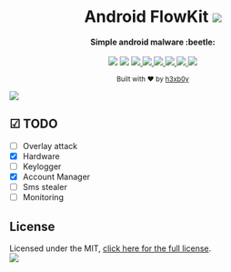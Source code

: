 <h1 align="center">Android FlowKit
<a href="https://twitter.com/intent/tweet?text=Checkout%20Simple%20source%20of%20Android%20malwared&url=https://github.com/h3xb0y/FlowKit&via=h3xb0y&hashtags=AndroidDev,android,OpenSource">
        <img src="https://img.shields.io/twitter/url/http/shields.io.svg?style=social"/>
    </a>
</h1>
<div align="center">
        <div align="center">
  <strong>Simple android malware :beetle:</strong>
</div>
<br/>
<div align="center">
        <a href="https://codeclimate.com/github/h3xb0y/FlowKit/maintainability"><img                            src="https://api.codeclimate.com/v1/badges/3ac30b6aa068d04b24ff/maintainability" /></a>
        <a href="https://codeclimate.com/github/h3xb0y/FlowKit/test_coverage"><img src="https://api.codeclimate.com/v1/badges/3ac30b6aa068d04b24ff/test_coverage" /></a>
    <a href="https://app.codacy.com/app/qommentator/FlowKit/dashboard">
        <img src="https://api.codacy.com/project/badge/Grade/160fc9ae49a7444d8d0680ea641e28ce"/>
    </a>
    <a href="https://github.com/h3xb0y/FlowKit/releases">
        <img src="https://img.shields.io/badge/version-0.1-lightgrey.svg"/>
    </a>
    <a href="https://github.com/h3xb0y/FlowKit/blob/master/LICENSE">
        <img src="https://img.shields.io/badge/license-MIT-green.svg"/>
    </a>
    <a href="https://android-arsenal.com/api?level=21">
        <img src="https://img.shields.io/badge/API-21%2B-orange.svg"/>
    </a>
    <a href="https://github.com/h3xb0y/">
        <img src="https://img.shields.io/github/followers/h3xb0y.svg?style=social&label=Github%20@h3xb0y"/>
    </a>
    <a href="https://twitter.com/h3xb0y">
        <img src="https://img.shields.io/twitter/follow/h3xb0y.svg?style=social&label=Twitter%20@h3xb0y"/>
    </a>
</div>

  <sub>Built with ❤︎ by
  <a href="https://twitter.com/h3xb0y">h3xb0y</a> <br/>
</div>
<img src="https://i.imgur.com/QgVXt8U.png" /> 

## ☑ TODO
- [ ] Overlay attack</br>
- [X] Hardware 
- [ ] Keylogger 
- [X] Account Manager 
- [ ] Sms stealer 
- [ ] Monitoring 

## License
Licensed under the MIT, [click here for the full license](/LICENSE). </br>
<img src="http://forthebadge.com/images/badges/built-for-android.svg" /> 

  
